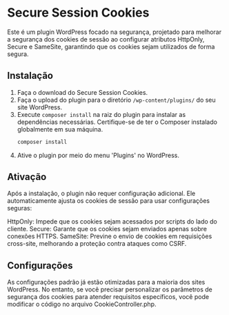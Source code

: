 # Secure Session Cookies

Este é um plugin WordPress focado na segurança, projetado para melhorar a segurança dos cookies de sessão ao configurar atributos HttpOnly, Secure e SameSite, garantindo que os cookies sejam utilizados de forma segura.

## Instalação

1. Faça o download do Secure Session Cookies.
2. Faça o upload do plugin para o diretório `/wp-content/plugins/` do seu site WordPress.
3. Execute `composer install` na raiz do plugin para instalar as dependências necessárias. Certifique-se de ter o Composer instalado globalmente em sua máquina.
   ```bash
   composer install
4. Ative o plugin por meio do menu 'Plugins' no WordPress.

## Ativação

Após a instalação, o plugin não requer configuração adicional. Ele automaticamente ajusta os cookies de sessão para usar configurações seguras:

HttpOnly: Impede que os cookies sejam acessados por scripts do lado do cliente.
Secure: Garante que os cookies sejam enviados apenas sobre conexões HTTPS.
SameSite: Previne o envio de cookies em requisições cross-site, melhorando a proteção contra ataques como CSRF.

## Configurações

As configurações padrão já estão otimizadas para a maioria dos sites WordPress. No entanto, se você precisar personalizar os parâmetros de segurança dos cookies para atender requisitos específicos, você pode modificar o código no arquivo CookieController.php.
